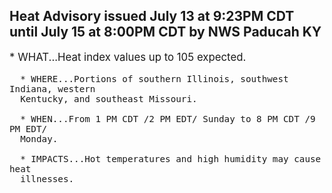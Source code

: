 <p>
   <h2>Heat Advisory issued July 13 at 9:23PM CDT until July 15 at 8:00PM CDT by NWS Paducah KY</h2>
   <div style="font-size:120%">* WHAT...Heat index values up to 105 expected.
      
      * WHERE...Portions of southern Illinois, southwest Indiana, western
      Kentucky, and southeast Missouri.
      
      * WHEN...From 1 PM CDT /2 PM EDT/ Sunday to 8 PM CDT /9 PM EDT/
      Monday.
      
      * IMPACTS...Hot temperatures and high humidity may cause heat
      illnesses.
   </div>
</p>